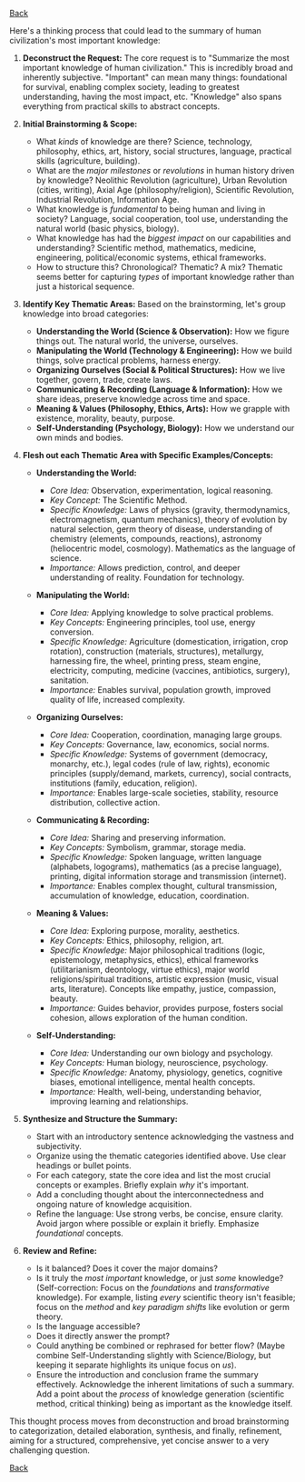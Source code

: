 [Back](README.md)

Here's a thinking process that could lead to the summary of human civilization's most important knowledge:

1.  **Deconstruct the Request:** The core request is to "Summarize the most important knowledge of human civilization." This is incredibly broad and inherently subjective. "Important" can mean many things: foundational for survival, enabling complex society, leading to greatest understanding, having the most impact, etc. "Knowledge" also spans everything from practical skills to abstract concepts.

2.  **Initial Brainstorming & Scope:**
    *   What *kinds* of knowledge are there? Science, technology, philosophy, ethics, art, history, social structures, language, practical skills (agriculture, building).
    *   What are the *major milestones* or *revolutions* in human history driven by knowledge? Neolithic Revolution (agriculture), Urban Revolution (cities, writing), Axial Age (philosophy/religion), Scientific Revolution, Industrial Revolution, Information Age.
    *   What knowledge is *fundamental* to being human and living in society? Language, social cooperation, tool use, understanding the natural world (basic physics, biology).
    *   What knowledge has had the *biggest impact* on our capabilities and understanding? Scientific method, mathematics, medicine, engineering, political/economic systems, ethical frameworks.
    *   How to structure this? Chronological? Thematic? A mix? Thematic seems better for capturing *types* of important knowledge rather than just a historical sequence.

3.  **Identify Key Thematic Areas:** Based on the brainstorming, let's group knowledge into broad categories:
    *   **Understanding the World (Science & Observation):** How we figure things out. The natural world, the universe, ourselves.
    *   **Manipulating the World (Technology & Engineering):** How we build things, solve practical problems, harness energy.
    *   **Organizing Ourselves (Social & Political Structures):** How we live together, govern, trade, create laws.
    *   **Communicating & Recording (Language & Information):** How we share ideas, preserve knowledge across time and space.
    *   **Meaning & Values (Philosophy, Ethics, Arts):** How we grapple with existence, morality, beauty, purpose.
    *   **Self-Understanding (Psychology, Biology):** How we understand our own minds and bodies.

4.  **Flesh out each Thematic Area with Specific Examples/Concepts:**

    *   **Understanding the World:**
        *   *Core Idea:* Observation, experimentation, logical reasoning.
        *   *Key Concept:* The Scientific Method.
        *   *Specific Knowledge:* Laws of physics (gravity, thermodynamics, electromagnetism, quantum mechanics), theory of evolution by natural selection, germ theory of disease, understanding of chemistry (elements, compounds, reactions), astronomy (heliocentric model, cosmology). Mathematics as the language of science.
        *   *Importance:* Allows prediction, control, and deeper understanding of reality. Foundation for technology.

    *   **Manipulating the World:**
        *   *Core Idea:* Applying knowledge to solve practical problems.
        *   *Key Concepts:* Engineering principles, tool use, energy conversion.
        *   *Specific Knowledge:* Agriculture (domestication, irrigation, crop rotation), construction (materials, structures), metallurgy, harnessing fire, the wheel, printing press, steam engine, electricity, computing, medicine (vaccines, antibiotics, surgery), sanitation.
        *   *Importance:* Enables survival, population growth, improved quality of life, increased complexity.

    *   **Organizing Ourselves:**
        *   *Core Idea:* Cooperation, coordination, managing large groups.
        *   *Key Concepts:* Governance, law, economics, social norms.
        *   *Specific Knowledge:* Systems of government (democracy, monarchy, etc.), legal codes (rule of law, rights), economic principles (supply/demand, markets, currency), social contracts, institutions (family, education, religion).
        *   *Importance:* Enables large-scale societies, stability, resource distribution, collective action.

    *   **Communicating & Recording:**
        *   *Core Idea:* Sharing and preserving information.
        *   *Key Concepts:* Symbolism, grammar, storage media.
        *   *Specific Knowledge:* Spoken language, written language (alphabets, logograms), mathematics (as a precise language), printing, digital information storage and transmission (internet).
        *   *Importance:* Enables complex thought, cultural transmission, accumulation of knowledge, education, coordination.

    *   **Meaning & Values:**
        *   *Core Idea:* Exploring purpose, morality, aesthetics.
        *   *Key Concepts:* Ethics, philosophy, religion, art.
        *   *Specific Knowledge:* Major philosophical traditions (logic, epistemology, metaphysics, ethics), ethical frameworks (utilitarianism, deontology, virtue ethics), major world religions/spiritual traditions, artistic expression (music, visual arts, literature). Concepts like empathy, justice, compassion, beauty.
        *   *Importance:* Guides behavior, provides purpose, fosters social cohesion, allows exploration of the human condition.

    *   **Self-Understanding:**
        *   *Core Idea:* Understanding our own biology and psychology.
        *   *Key Concepts:* Human biology, neuroscience, psychology.
        *   *Specific Knowledge:* Anatomy, physiology, genetics, cognitive biases, emotional intelligence, mental health concepts.
        *   *Importance:* Health, well-being, understanding behavior, improving learning and relationships.

5.  **Synthesize and Structure the Summary:**
    *   Start with an introductory sentence acknowledging the vastness and subjectivity.
    *   Organize using the thematic categories identified above. Use clear headings or bullet points.
    *   For each category, state the core idea and list the most crucial concepts or examples. Briefly explain *why* it's important.
    *   Add a concluding thought about the interconnectedness and ongoing nature of knowledge acquisition.
    *   Refine the language: Use strong verbs, be concise, ensure clarity. Avoid jargon where possible or explain it briefly. Emphasize *foundational* concepts.

6.  **Review and Refine:**
    *   Is it balanced? Does it cover the major domains?
    *   Is it truly the *most important* knowledge, or just *some* knowledge? (Self-correction: Focus on the *foundations* and *transformative* knowledge). For example, listing *every* scientific theory isn't feasible; focus on the *method* and *key paradigm shifts* like evolution or germ theory.
    *   Is the language accessible?
    *   Does it directly answer the prompt?
    *   Could anything be combined or rephrased for better flow? (Maybe combine Self-Understanding slightly with Science/Biology, but keeping it separate highlights its unique focus on *us*).
    *   Ensure the introduction and conclusion frame the summary effectively. Acknowledge the inherent limitations of such a summary. Add a point about the *process* of knowledge generation (scientific method, critical thinking) being as important as the knowledge itself.

This thought process moves from deconstruction and broad brainstorming to categorization, detailed elaboration, synthesis, and finally, refinement, aiming for a structured, comprehensive, yet concise answer to a very challenging question.

[Back](README.md)
